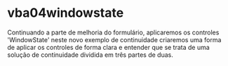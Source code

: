 # vba04windowstate
Continuando a parte de melhoria do formulário, aplicaremos os controles 'WindowState' neste novo exemplo de continuidade criaremos uma forma de aplicar os controles de forma clara e entender que se trata de uma solução de continuidade dividida em três partes de duas.
